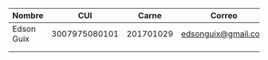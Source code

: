 | Nombre     | CUI           | Carne     | Correo              | Edad |
|------------|---------------|-----------|---------------------|------|
| Edson Guix | 3007975080101 | 201701029 | edsonguix@gmail.com | 23   |
|            |               |           |                     |      |
|            |               |           |                     |      |